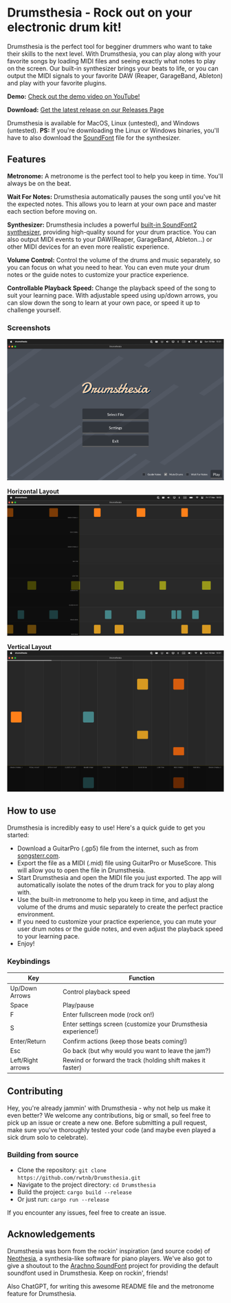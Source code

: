 # Drumsthesia - Rock out on your electronic drum kit!

Drumsthesia is the perfect tool for begginer drummers who want to take their skills to the next level. With Drumsthesia, you can play along with your favorite songs by loading MIDI files and seeing exactly what notes to play on the screen. Our built-in synthesizer brings your beats to life, or you can output the MIDI signals to your favorite DAW (Reaper, GarageBand, Ableton) and play with your favorite plugins.

**Demo:** [Check out the demo video on YouTube!](https://youtu.be/cx1214efD6o)

**Download:** [Get the latest release on our Releases Page](https://github.com/rwtnb/Drumsthesia/releases)

Drumsthesia is available for MacOS, Linux (untested), and Windows (untested). 
**PS:** If you're downloading the Linux or Windows binaries, you'll have to also download the [SoundFont](https://github.com/rwtnb/Drumsthesia/raw/main/Arachno%20SoundFont%20-%20Version%201.0.sf2) file for the synthesizer.

## Features

**Metronome:**
A metronome is the perfect tool to help you keep in time. You'll always be on the beat.

**Wait For Notes:**
Drumsthesia automatically pauses the song until you've hit the expected notes. This allows you to learn at your own pace and master each section before moving on.

**Synthesizer:**
Drumsthesia includes a powerful [built-in SoundFont2 synthesizer](https://github.com/PolyMeilex/OxiSynth), providing high-quality sound for your drum practice. You can also output MIDI events to your DAW(Reaper, GarageBand, Ableton...) or other MIDI devices for an even more realistic experience.

**Volume Control:**
Control the volume of the drums and music separately, so you can focus on what you need to hear. You can even mute your drum notes or the guide notes to customize your practice experience.

**Controllable Playback Speed:**
Change the playback speed of the song to suit your learning pace. With adjustable speed using up/down arrows, you can slow down the song to learn at your own pace, or speed it up to challenge yourself.

### Screenshots

![menu](./docs/assets/menu.png)

**Horizontal Layout**
![playing horizontal](./docs/assets/playing.png)

**Vertical Layout**
![playing vertical](./docs/assets/playing_vertical.png)

## How to use

Drumsthesia is incredibly easy to use! Here's a quick guide to get you started:

 - Download a GuitarPro (.gp5) file from the internet, such as from [songsterr.com](https://songsterr.io).
 - Export the file as a MIDI (.mid) file using GuitarPro or MuseScore. This will allow you to open the file in Drumsthesia.
 - Start Drumsthesia and open the MIDI file you just exported. The app will automatically isolate the notes of the drum track for you to play along with.
 - Use the built-in metronome to help you keep in time, and adjust the volume of the drums and music separately to create the perfect practice environment.
 - If you need to customize your practice experience, you can mute your user drum notes or the guide notes, and even adjust the playback speed to your learning pace.
 - Enjoy!

### Keybindings

| Key               |	Function                                                       |
|-------------------|----------------------------------------------------------------|
| Up/Down Arrows    |	Control playback speed                                         |
| Space             |	Play/pause                                                     |
| F	                | Enter fullscreen mode (rock on!)                               |
| S	                | Enter settings screen (customize your Drumsthesia experience!) |
| Enter/Return      | Confirm actions (keep those beats coming!)                     |
| Esc	              | Go back (but why would you want to leave the jam?)             |
| Left/Right arrows	| Rewind or forward the track (holding shift makes it faster)    |

## Contributing

Hey, you're already jammin' with Drumsthesia - why not help us make it even better? We welcome any contributions, big or small, so feel free to pick up an issue or create a new one. Before submitting a pull request, make sure you've thoroughly tested your code (and maybe even played a sick drum solo to celebrate).

### Building from source

 - Clone the repository: `git clone https://github.com/rwtnb/Drumsthesia.git`
 - Navigate to the project directory: `cd Drumsthesia`
 - Build the project: `cargo build --release`
 - Or just run: `cargo run --release`

If you encounter any issues, feel free to create an issue.

## Acknowledgements

Drumsthesia was born from the rockin' inspiration (and source code) of [Neothesia](https://github.com/PolyMeilex/Neothesia), a synthesia-like software for piano players. We've also got to give a shoutout to the [Arachno SoundFont](https://www.arachnosoft.com/main/soundfont.php) project for providing the default soundfont used in Drumsthesia. Keep on rockin', friends!

Also ChatGPT, for writing this awesome README file and the metronome feature for Drumsthesia.
